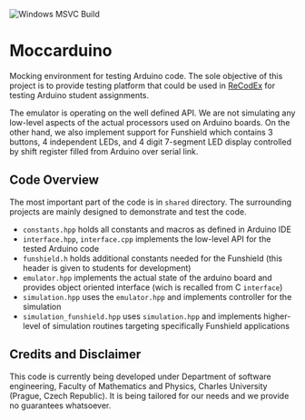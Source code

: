 ![Windows MSVC Build](https://github.com/krulis-martin/Moccarduino/workflows/Windows%20MSVC%20Build/badge.svg)

# Moccarduino

Mocking environment for testing Arduino code. The sole objective of this project is to provide testing platform that could be used in
[ReCodEx](https://github.com/ReCodEx) for testing Arduino student assignments.

The emulator is operating on the well defined API. We are not simulating any low-level aspects of the actual processors used on Arduino boards.
On the other hand, we also implement support for Funshield which contains 3 buttons, 4 independent LEDs, and 4 digit 7-segment LED display controlled by shift register filled from Arduino over serial link.


## Code Overview

The most important part of the code is in `shared` directory. The surrounding projects are mainly designed to demonstrate and test the code.

- `constants.hpp` holds all constants and macros as defined in Arduino IDE
- `interface.hpp`, `interface.cpp` implements the low-level API for the tested Arduino code
- `funshield.h` holds additional constants needed for the Funshield (this header is given to students for development)
- `emulator.hpp` implements the actual state of the arduino board and provides object oriented interface (wich is recalled from C `interface`)
- `simulation.hpp` uses the `emulator.hpp` and implements controller for the simulation
- `simulation_funshield.hpp` uses `simulation.hpp` and implements higher-level of simulation routines targeting specifically Funshield applications


## Credits and Disclaimer

This code is currently being developed under Department of software engineering, Faculty of Mathematics and Physics, Charles University (Prague, Czech Republic). It is being tailored for our needs and we provide no guarantees whatsoever.
 